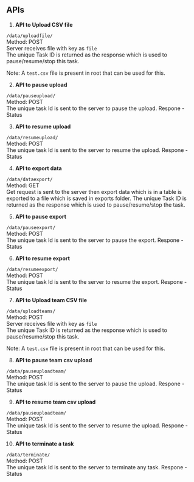 ## APIs
   1. **API to Upload CSV file**
   
   `/data/uploadfile/`  
   Method: POST  
   Server receives file with key as `file`  
   The unique Task ID is returned as the response which is used to pause/resume/stop this task.  
   
   Note: A `test.csv` file is present in root that can be used for this.
   
   
  2. **API to pause upload**
   
   `/data/pauseupload/`  
   Method: POST  
   The unique task Id is sent to the server to pause the upload.
   Respone - Status  
   
 
  3. **API to resume upload**
   
   `/data/resumeupload/`  
   Method: POST  
   The unique task Id is sent to the server to resume the upload.
   Respone - Status 
   
  4. **API to export data**
   
   `/data/dataexport/`  
   Method: GET  
   Get request is sent to the server then export data which is in a table is exported to a file which is saved in exports folder.
   The unique Task ID is returned as the response which is used to pause/resume/stop the task. 
   
   
   
  5. **API to pause export**
   
   `/data/pauseexport/`  
   Method: POST  
   The unique task Id is sent to the server to pause the export.
   Respone - Status    
   
 
  6. **API to resume export**
   
   `/data/resumeexport/`  
   Method: POST  
   The unique task Id is sent to the server to resume the export.
   Respone - Status    
   
  7. **API to Upload team CSV file**
   
   `/data/uploadteams/`  
   Method: POST  
   Server receives file with key as `file`  
   The unique Task ID is returned as the response which is used to pause/resume/stop this task.  
   
   Note: A `test.csv` file is present in root that can be used for this.
   
   
  8. **API to pause team csv upload**
   
   `/data/pauseuploadteam/`  
   Method: POST  
   The unique task Id is sent to the server to pause the upload.
   Respone - Status
   
  9. **API to resume team csv upload**
   
   `/data/pauseuploadteam/`  
   Method: POST  
   The unique task Id is sent to the server to resume the upload.
   Respone - Status 
   
 
  10. **API to terminate a task**
   
   `/data/terminate/`  
   Method: POST  
   The unique task Id is sent to the server to terminate any task.
   Respone - Status  
  
 
